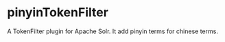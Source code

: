pinyinTokenFilter
=================

A TokenFilter plugin for Apache Solr. It add pinyin terms for chinese terms.
